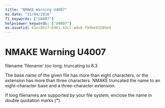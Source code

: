 ```yaml
---
title: "NMAKE Warning U4007"
ms.date: "11/04/2016"
f1_keywords: ["U4007"]
helpviewer_keywords: ["U4007"]
ms.assetid: 61ec0417-6961-43c1-ade8-f9d6e93289e9
---
```

# NMAKE Warning U4007

filename 'filename' too long; truncating to 8.3

The base name of the given file has more than eight characters, or the extension has more than three characters. NMAKE truncated the name to an eight-character base and a three-character extension.

If long filenames are supported by your file system, enclose the name in double quotation marks (**"**).